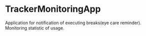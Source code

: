 # TrackerMonitoringApp
Application for notification of executing breaks(eye care reminder). Monitoring statistic of usage.
